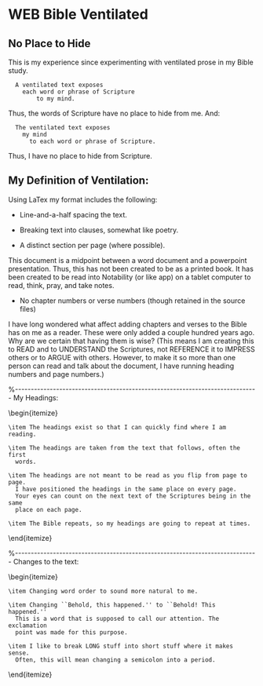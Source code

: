 # WEB Bible Ventilated

## No Place to Hide

This is my experience since experimenting with ventilated prose in my Bible study.

```
  A ventilated text exposes  
    each word or phrase of Scripture  
        to my mind.
```

Thus, the words of Scripture have no place to hide from me.
And:

```
  The ventilated text exposes  
    my mind  
      to each word or phrase of Scripture.
```

Thus, I have no place to hide from Scripture.

## My Definition of Ventilation:

Using LaTex my format includes the following:

- Line-and-a-half spacing the text.

- Breaking text into clauses, somewhat like poetry.

- A distinct section per page (where possible).

This document is a midpoint between a word document and a powerpoint
presentation.
Thus, this has not been created to be as a printed book.
It has been created to be read into Notability (or like app) on a tablet
computer to read, think, pray, and take notes.

- No chapter numbers or verse numbers (though retained in the source files)

I have long wondered what affect adding chapters and verses to the Bible has
on me as a reader.
These were only added a couple hundred years ago.
Why are we certain that having them is wise?
(This means I am creating this to READ and to UNDERSTAND the Scriptures, not
REFERENCE it to IMPRESS others or to ARGUE with others.
However, to make it so more than one person can read and talk about the
document, I have running heading numbers and page numbers.)

  %-----------------------------------------------------------------------------
  My Headings:

  \begin{itemize}

    \item The headings exist so that I can quickly find where I am reading.

    \item The headings are taken from the text that follows, often the first
      words.

    \item The headings are not meant to be read as you flip from page to page.
      I have positioned the headings in the same place on every page.
      Your eyes can count on the next text of the Scriptures being in the same
      place on each page.

    \item The Bible repeats, so my headings are going to repeat at times.

  \end{itemize}

  %-----------------------------------------------------------------------------
  Changes to the text:

  \begin{itemize}

    \item Changing word order to sound more natural to me.

    \item Changing ``Behold, this happened.'' to ``Behold! This happened.''
      This is a word that is supposed to call our attention. The exclamation
      point was made for this purpose.

    \item I like to break LONG stuff into short stuff where it makes sense.
      Often, this will mean changing a semicolon into a period.

  \end{itemize}
